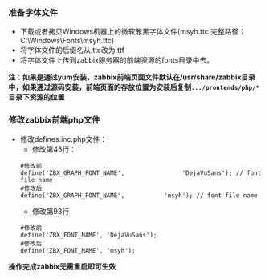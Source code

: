 ### 准备字体文件
* 下载或者拷贝Windows机器上的微软雅黑字体文件(msyh.ttc 完整路径：C:\Windows\Fonts\msyh.ttc)
* 将字体文件的后缀名从.ttc改为.ttf
* 将字体文件上传到zabbix服务器的前端资源的fonts目录中去。

**注：如果是通过yum安装，zabbix前端页面文件默认在/usr/share/zabbix目录中，如果通过源码安装，前端页面的存放位置为安装后复制`.../prontends/php/*`目录下资源的位置**


### 修改zabbix前端php文件
* 修改defines.inc.php文件：
  * 修改第45行：
  ```
  #修改前
  define('ZBX_GRAPH_FONT_NAME',                'DejaVuSans'); // font file name
  #修改后
  define('ZBX_GRAPH_FONT_NAME',           'msyh'); // font file name

  ```
  * 修改第93行
  ```
  #修改前
  define('ZBX_FONT_NAME', 'DejaVuSans');
  #修改后
  define('ZBX_FONT_NAME', 'msyh');

  ```
**操作完成zabbix无需重启即可生效**
